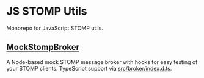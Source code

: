 # JS STOMP Utils

Monorepo for JavaScript STOMP utils.

## [MockStompBroker](packages/mock-stomp-broker/README.md)

A Node-based mock STOMP message broker with hooks for easy testing of your STOMP clients. TypeScript support via [src/broker/index.d.ts](src/broker/index.d.ts).
